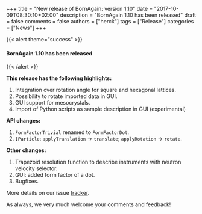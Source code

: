 +++
title = "New release of BornAgain: version 1.10"
date = "2017-10-09T08:30:10+02:00"
description = "BornAgain 1.10 has been released"
draft = false
comments = false
authors = ["herck"]
tags = ["Release"]
categories = ["News"]
+++

{{< alert theme="success" >}}
#### BornAgain 1.10 has been released
{{< /alert >}}


**This release has the following highlights:**

1. Integration over rotation angle for square and hexagonal lattices.
1. Possibility to rotate imported data in GUI.
1. GUI support for mesocrystals.
1. Import of Python scripts as sample description in GUI (experimental)

**API changes:**

1. `FormFactorTrivial` renamed to `FormFactorDot`.
1. `IParticle`: `applyTranslation` -> `translate`; `applyRotation` -> `rotate`.

**Other changes:**

1. Trapezoid resolution function to describe instruments with neutron velocity selector.
1. GUI: added form factor of a dot.
1. Bugfixes.

More details on our issue [tracker](http://apps.jcns.fz-juelich.de/redmine/versions/42).

As always, we very much welcome your comments and feedback!
